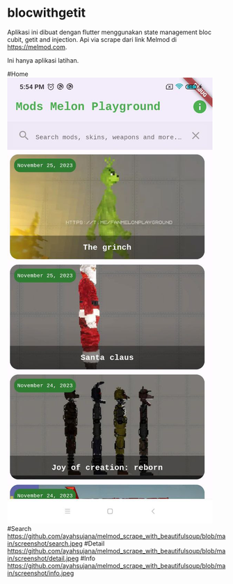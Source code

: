# blocwithgetit

Aplikasi ini dibuat dengan flutter menggunakan state management bloc cubit, getit and injection. Api via scrape dari link Melmod di https://melmod.com. 


Ini hanya aplikasi latihan.

#Home
![solarized palette](https://github.com/ayahsujana/melmod_scrape_with_beautifulsoup/blob/main/screenshot/home.jpeg)
#Search
https://github.com/ayahsujana/melmod_scrape_with_beautifulsoup/blob/main/screenshot/search.jpeg
#Detail
https://github.com/ayahsujana/melmod_scrape_with_beautifulsoup/blob/main/screenshot/detail.jpeg
#Info
https://github.com/ayahsujana/melmod_scrape_with_beautifulsoup/blob/main/screenshot/info.jpeg
